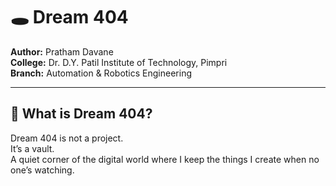 # 🕳️ Dream 404

**Author:** Pratham Davane  
**College:** Dr. D.Y. Patil Institute of Technology, Pimpri  
**Branch:** Automation & Robotics Engineering

---

## 📁 What is Dream 404?

Dream 404 is not a project.  
It’s a vault.  
A quiet corner of the digital world where I keep the things I create when no one’s watching.
